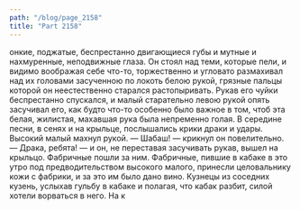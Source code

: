 ```yaml
---
path: "/blog/page_2158"
title: "Part 2158"
---
```


онкие, поджатые, беспрестанно двигающиеся губы и мутные и нахмуренные, неподвижные глаза. Он стоял над теми, которые пели, и видимо воображая себе что-то, торжественно и угловато размахивал над их головами засученною по локоть белою рукой, грязные пальцы которой он неестественно старался растопыривать. Рукав его чуйки беспрестанно спускался, и малый старательно левою рукой опять засучивал его, как будто что-то особенно было важное в том, чтоб эта белая, жилистая, махавшая рука была непременно голая. В середине песни, в сенях и на крыльце, послышались крики драки и удары. Высокий малый махнул рукой.
— Шабаш! — крикнул он повелительно. — Драка, ребята! — и он, не переставая засучивать рукав, вышел на крыльцо.
Фабричные пошли за ним. Фабричные, пившие в кабаке в это утро под предводительством высокого малого, принесли целовальнику кожи с фабрики, и за это им было дано вино. Кузнецы из соседних кузень, услыхав гульбу в кабаке и полагая, что кабак разбит, силой хотели ворваться в него. На к
